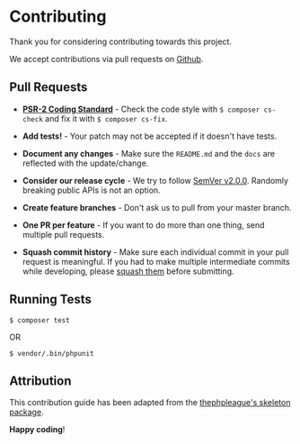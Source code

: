 # Contributing

Thank you for considering contributing towards this project.

We accept contributions via pull requests on [Github](https://github.com/kamalkhan/container).

## Pull Requests

- **[PSR-2 Coding Standard](https://github.com/php-fig/fig-standards/blob/master/accepted/PSR-2-coding-style-guide.md)** - Check the code style with ``$ composer cs-check`` and fix it with ``$ composer cs-fix``.

- **Add tests!** - Your patch may not be accepted if it doesn't have tests.

- **Document any changes** - Make sure the `README.md` and the `docs` are reflected with the update/change.

- **Consider our release cycle** - We try to follow [SemVer v2.0.0](http://semver.org/). Randomly breaking public APIs is not an option.

- **Create feature branches** - Don't ask us to pull from your master branch.

- **One PR per feature** - If you want to do more than one thing, send multiple pull requests.

- **Squash commit history** - Make sure each individual commit in your pull request is meaningful. If you had to make multiple intermediate commits while developing, please [squash them](http://www.git-scm.com/book/en/v2/Git-Tools-Rewriting-History#Changing-Multiple-Commit-Messages) before submitting.


## Running Tests

```shell
$ composer test
```

OR

```shell
$ vendor/.bin/phpunit
```

## Attribution

This contribution guide has been adapted from the [thephpleague's skeleton package](https://github.com/thephpleague/skeleton).

**Happy coding**!
